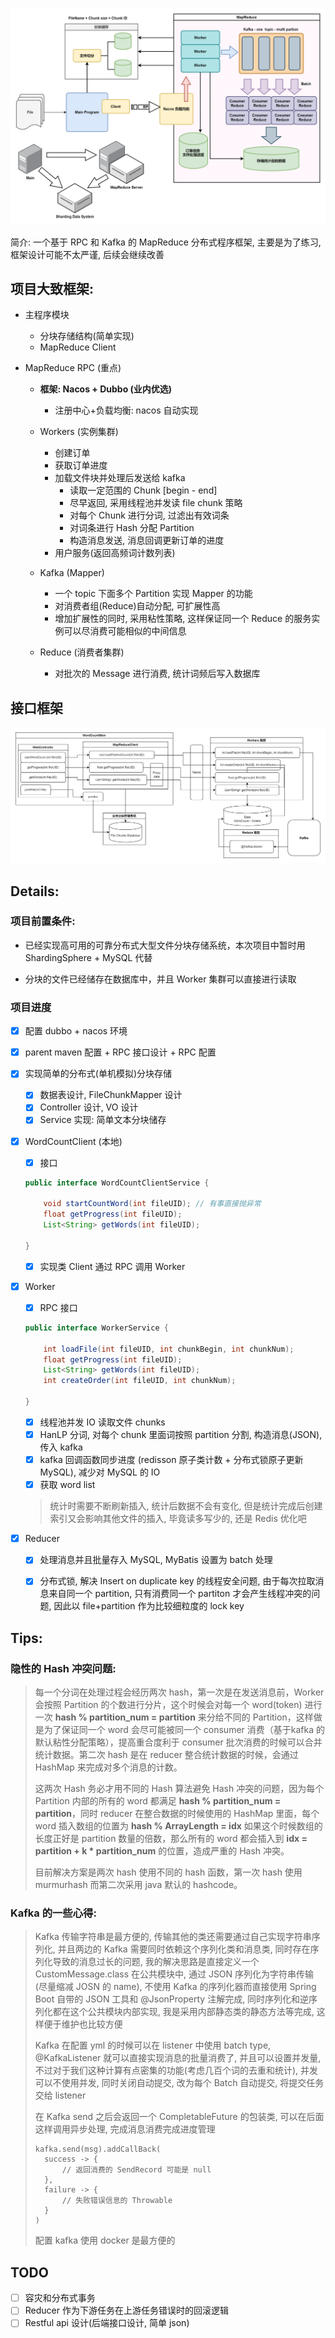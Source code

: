 ![服务框架图](./img/服务框架图.png)





简介: 一个基于 RPC 和 Kafka 的 MapReduce 分布式程序框架, 主要是为了练习, 框架设计可能不太严谨, 后续会继续改善

## 项目大致框架:

- 主程序模块

  - 分块存储结构(简单实现)
  - MapReduce Client
- MapReduce RPC (重点)

  - **框架: Nacos + Dubbo (业内优选)**
    - 注册中心+负载均衡: nacos 自动实现
  - Workers (实例集群)
    - 创建订单
    - 获取订单进度
    - 加载文件块并处理后发送给 kafka
      - 读取一定范围的 Chunk [begin - end]
      - 尽早返回, 采用线程池并发读 file chunk 策略
      - 对每个 Chunk 进行分词, 过滤出有效词条
      - 对词条进行 Hash 分配 Partition
      - 构造消息发送, 消息回调更新订单的进度
    - 用户服务(返回高频词计数列表)
  - Kafka (Mapper)
  
    - 一个 topic 下面多个 Partition 实现 Mapper 的功能
    - 对消费者组(Reduce)自动分配, 可扩展性高
    - 增加扩展性的同时, 采用粘性策略, 这样保证同一个 Reduce 的服务实例可以尽消费可能相似的中间信息
  - Reduce (消费者集群) 
  
    - 对批次的 Message 进行消费, 统计词频后写入数据库



## 接口框架

![程序接口结构](./img/程序接口结构.png)

## Details:

### 项目前置条件:

- 已经实现高可用的可靠分布式大型文件分块存储系统，本次项目中暂时用ShardingSphere + MySQL 代替

- 分块的文件已经储存在数据库中，并且 Worker 集群可以直接进行读取

### 项目进度

- [x] 配置 dubbo + nacos 环境

- [x] parent maven 配置 + RPC 接口设计 + RPC 配置

- [x] 实现简单的分布式(单机模拟)分块存储
  - [x] 数据表设计, FileChunkMapper 设计
  - [x] Controller 设计, VO 设计
  - [x] Service 实现: 简单文本分块储存
  
- [x] WordCountClient (本地)
  - [x] 接口
  
  ```java
  public interface WordCountClientService {
      
      void startCountWord(int fileUID); // 有事直接抛异常
      float getProgress(int fileUID);
      List<String> getWords(int fileUID);
      
  }
  ```
  
  - [x] 实现类 Client 通过 RPC 调用 Worker 
  
- [x] Worker 
  
  - [x] RPC 接口
  
  ```java
  public interface WorkerService {
  
      int loadFile(int fileUID, int chunkBegin, int chunkNum);
      float getProgress(int fileUID);
      List<String> getWords(int fileUID);
      int createOrder(int fileUID, int chunkNum);
  
  }
  ```
  
  - [x] 线程池并发 IO 读取文件 chunks
  - [x] HanLP 分词, 对每个 chunk 里面词按照 partition 分割, 构造消息(JSON), 传入 kafka
  - [x] kafka 回调函数同步进度 (redisson 原子类计数 + 分布式锁原子更新 MySQL), 减少对 MySQL 的 IO
  - [x] 获取 word list
  
  > 统计时需要不断刷新插入, 统计后数据不会有变化, 但是统计完成后创建索引又会影响其他文件的插入, 毕竟读多写少的, 还是 Redis 优化吧
  
- [x] Reducer

  - [x] 处理消息并且批量存入 MySQL, MyBatis 设置为 batch 处理
  - [x] 分布式锁, 解决 Insert on duplicate key 的线程安全问题, 由于每次拉取消息来自同一个 partition, 只有消费同一个 partiton 才会产生线程冲突的问题, 因此以 file+partition 作为比较细粒度的 lock key



## Tips:

### 隐性的 Hash 冲突问题:

> 每一个分词在处理过程会经历两次 hash，第一次是在发送消息前，Worker 会按照 Partition 的个数进行分片，这个时候会对每一个 word(token) 进行一次 **hash % partition_num = partition** 来分给不同的 Partition，这样做是为了保证同一个 word 会尽可能被同一个 consumer 消费（基于kafka 的默认粘性分配策略），提高重合度利于 consumer 批次消费的时候可以合并统计数据。第二次 hash 是在 reducer 整合统计数据的时候，会通过 HashMap 来完成对多个消息的计数。
>
> 这两次 Hash 务必才用不同的 Hash 算法避免 Hash 冲突的问题，因为每个 Partition 内部的所有的 word 都满足 **hash % partition_num = partition**，同时 reducer 在整合数据的时候使用的 HashMap 里面，每个 word 插入数组的位置为 **hash % ArrayLength = idx** 如果这个时候数组的长度正好是 partition 数量的倍数，那么所有的 word 都会插入到 **idx = partition + k * partition_num** 的位置，造成严重的 Hash 冲突。
>
> 目前解决方案是两次 hash 使用不同的 hash 函数，第一次 hash 使用 murmurhash 而第二次采用 java 默认的 hashcode。

### Kafka 的一些心得:

> Kafka 传输字符串是最方便的, 传输其他的类还需要通过自己实现字符串序列化, 并且两边的 Kafka 需要同时依赖这个序列化类和消息类, 同时存在序列化导致的消息过长的问题, 我的解决思路是直接定义一个 CustomMessage.class 在公共模块中, 通过 JSON 序列化为字符串传输(尽量缩减 JOSN 的 name), 不使用 Kafka 的序列化器而直接使用 Spring Boot 自带的 JSON 工具和 @JsonProperty 注解完成, 同时序列化和逆序列化都在这个公共模块内部实现, 我是采用内部静态类的静态方法等完成, 这样便于维护也比较方便
>
> Kafka 在配置 yml 的时候可以在 listener 中使用 batch type, @KafkaListener 就可以直接实现消息的批量消费了, 并且可以设置并发量, 不过对于我们这种计算有点密集的功能(考虑几百个词的去重和统计), 并发可以不使用并发, 同时关闭自动提交, 改为每个 Batch 自动提交, 将提交任务交给 listener 
>
> 在 Kafka send 之后会返回一个 CompletableFuture 的包装类, 可以在后面这样调用异步处理, 完成消息消费完成进度管理
>
> ```
> kafka.send(msg).addCallBack(
> 	success -> {
> 		// 返回消费的 SendRecord 可能是 null
> 	},
> 	failure -> {
> 		// 失败错误信息的 Throwable
> 	}
> )
> ```
>
> 配置 kafka 使用 docker 是最方便的



## TODO

- [ ] 容灾和分布式事务
- [ ] Reducer 作为下游任务在上游任务错误时的回滚逻辑
- [ ] Restful api 设计(后端接口设计, 简单 json)
